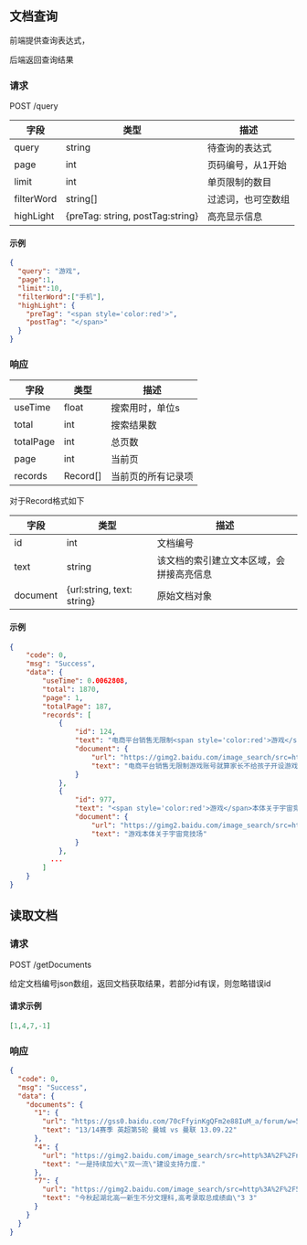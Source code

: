 ## 文档查询
前端提供查询表达式，

后端返回查询结果

### 请求

POST /query

| 字段          | 类型                               | 描述      |
|-------------|----------------------------------|---------|
| query       | string                           | 待查询的表达式 |
| page        | int                              | 页码编号，从1开始 |
| limit       | int                              | 单页限制的数目 |
| filterWord  | string[]                         | 过滤词，也可空数组 |
| highLight | {preTag: string, postTag:string} | 高亮显示信息  |
#### 示例

```json
{
  "query": "游戏",
  "page":1,
  "limit":10,
  "filterWord":["手机"],
  "highLight": {
    "preTag": "<span style='color:red'>",
    "postTag": "</span>"
  }
}
```

### 响应

| 字段        | 类型       | 描述        |
|-----------|----------|-----------|
| useTime   | float    | 搜索用时，单位s  |
| total     | int      | 搜索结果数     |
| totalPage | int      | 总页数       |
| page      | int      | 当前页       |
| records   | Record[] | 当前页的所有记录项 |
对于Record格式如下

| 字段       | 类型                         | 描述                   |
| -------- |----------------------------|----------------------|
| id       | int                        | 文档编号                 |
| text     | string                     | 该文档的索引建立文本区域，会拼接高亮信息 |
| document | {url:string, text: string} | 原始文档对象               |

#### 示例
```json
{
	"code": 0,
	"msg": "Success",
	"data": {
		"useTime": 0.0062808,
		"total": 1870,
		"page": 1,
		"totalPage": 187,
		"records": [
			{
				"id": 124,
				"text": "电商平台销售无限制<span style='color:red'>游戏</span>账号就算家长不给孩子开设<span style='color:red'>游戏</span>账号,万能的某",
				"document": {
					"url": "https://gimg2.baidu.com/image_search/src=http%3A%2F%2Fpic3.zhimg.com%2Fv2-cec8bd65270b88d933d2a33172eb2b3a_r.jpg&refer=http%3A%2F%2Fpic3.zhimg.com&app=2002&size=f9999,10000&q=a80&n=0&g=0n&fmt=jpeg?sec=1632564339&t=41f92622009306972603b0280faa8c4c",
					"text": "电商平台销售无限制游戏账号就算家长不给孩子开设游戏账号,万能的某"
				}
			},
			{
				"id": 977,
				"text": "<span style='color:red'>游戏</span>本体关于宇宙竞技场",
				"document": {
					"url": "https://gimg2.baidu.com/image_search/src=http%3A%2F%2Fimg.nga.178.com%2Fattachments%2Fmon_202108%2F25%2F-39t2Qd0gp-c6moZdT1kShs-13i.jpg&refer=http%3A%2F%2Fimg.nga.178.com&app=2002&size=f9999,10000&q=a80&n=0&g=0n&fmt=jpeg?sec=1632584688&t=7a7eb1adb81d6a7b93ce21da14d4acc7",
					"text": "游戏本体关于宇宙竞技场"
				}
			},
          ...
        ]
    }
}
```

## 读取文档
### 请求

POST /getDocuments

给定文档编号json数组，返回文档获取结果，若部分id有误，则忽略错误id
#### 请求示例
```json
[1,4,7,-1]
```

### 响应
```json
{
  "code": 0,
  "msg": "Success",
  "data": {
    "documents": {
      "1": {
        "url": "https://gss0.baidu.com/70cFfyinKgQFm2e88IuM_a/forum/w=580/sign=ef25202540a7d933bfa8e47b9d4ad194/0b1ba6efce1b9d161d6c8050f1deb48f8d5464b1.jpg",
        "text": "13/14赛季 英超第5轮 曼城 vs 曼联 13.09.22"
      },
      "4": {
        "url": "https://gimg2.baidu.com/image_search/src=http%3A%2F%2Fnimg.ws.126.net%2F%3Furl%3Dhttp%253A%252F%252Fdingyue.ws.126.net%252F2021%252F0825%252F36524b12j00qye3c7001pc000ku009ig.jpg%26thumbnail%3D650x2147483647%26quality%3D80%26type%3Djpg&refer=http%3A%2F%2Fnimg.ws.126.net&app=2002&size=f9999,10000&q=a80&n=0&g=0n&fmt=jpeg?sec=1632584681&t=a649dc4d1af9bd6d539aad5a75e93810",
        "text": "一是持续加大\"双一流\"建设支持力度."
      },
      "7": {
        "url": "https://gimg2.baidu.com/image_search/src=http%3A%2F%2F5b0988e595225.cdn.sohucs.com%2Fimages%2F20180309%2F7e0cb3c963b24803bbd19abe8667e62f.jpg&refer=http%3A%2F%2F5b0988e595225.cdn.sohucs.com&app=2002&size=f9999,10000&q=a80&n=0&g=0n&fmt=jpeg?sec=1632565715&t=de3752c650cb9a87ceaaaa9ecb737f62",
        "text": "今秋起湖北高一新生不分文理科,高考录取总成绩由\"3 3"
      }
    }
  }
}
```